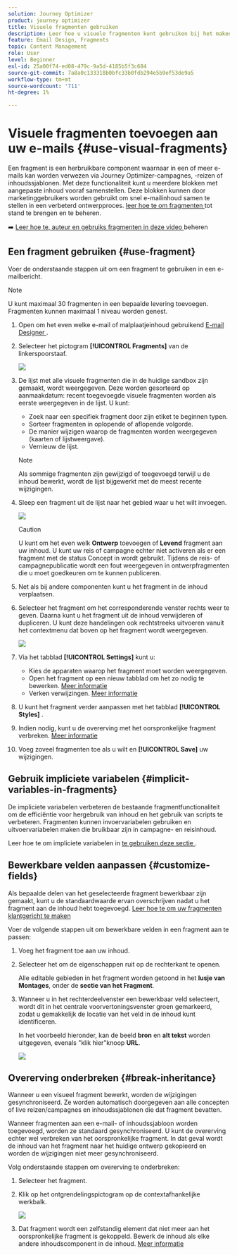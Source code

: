 ```yaml
---
solution: Journey Optimizer
product: journey optimizer
title: Visuele fragmenten gebruiken
description: Leer hoe u visuele fragmenten kunt gebruiken bij het maken van e-mails in Journey Optimizer-campagnes en -reizen
feature: Email Design, Fragments
topic: Content Management
role: User
level: Beginner
exl-id: 25a00f74-ed08-479c-9a5d-4185b5f3c684
source-git-commit: 7a8a0c133318b0bfc33b0fdb294e5b9ef53de9a5
workflow-type: tm+mt
source-wordcount: '711'
ht-degree: 1%

---
```


# Visuele fragmenten toevoegen aan uw e-mails {#use-visual-fragments}

Een fragment is een herbruikbare component waarnaar in een of meer e-mails kan worden verwezen via Journey Optimizer-campagnes, -reizen of inhoudssjablonen. Met deze functionaliteit kunt u meerdere blokken met aangepaste inhoud vooraf samenstellen. Deze blokken kunnen door marketinggebruikers worden gebruikt om snel e-mailinhoud samen te stellen in een verbeterd ontwerpproces. [ leer hoe te om fragmenten ](../content-management/fragments.md) tot stand te brengen en te beheren.

➡️ [ Leer hoe te, auteur en gebruiks fragmenten in deze video ](../content-management/fragments.md#video-fragments) beheren

## Een fragment gebruiken {#use-fragment}

Voer de onderstaande stappen uit om een fragment te gebruiken in een e-mailbericht.

>[!NOTE]
>
>U kunt maximaal 30 fragmenten in een bepaalde levering toevoegen. Fragmenten kunnen maximaal 1 niveau worden genest.


1. Open om het even welke e-mail of malplaatjeinhoud gebruikend [ E-mail Designer ](get-started-email-design.md).

1. Selecteer het pictogram **[!UICONTROL Fragments]** van de linkerspoorstaaf.

   ![](assets/fragments-in-designer.png)

1. De lijst met alle visuele fragmenten die in de huidige sandbox zijn gemaakt, wordt weergegeven. Deze worden gesorteerd op aanmaakdatum: recent toegevoegde visuele fragmenten worden als eerste weergegeven in de lijst. U kunt:

   * Zoek naar een specifiek fragment door zijn etiket te beginnen typen.
   * Sorteer fragmenten in oplopende of aflopende volgorde.
   * De manier wijzigen waarop de fragmenten worden weergegeven (kaarten of lijstweergave).
   * Vernieuw de lijst.

   >[!NOTE]
   >
   >Als sommige fragmenten zijn gewijzigd of toegevoegd terwijl u de inhoud bewerkt, wordt de lijst bijgewerkt met de meest recente wijzigingen.

1. Sleep een fragment uit de lijst naar het gebied waar u het wilt invoegen.

   ![](assets/fragment-insert.png)

   >[!CAUTION]
   >
   >U kunt om het even welk **Ontwerp** toevoegen of **Levend** fragment aan uw inhoud. U kunt uw reis of campagne echter niet activeren als er een fragment met de status Concept in wordt gebruikt. Tijdens de reis- of campagnepublicatie wordt een fout weergegeven in ontwerpfragmenten die u moet goedkeuren om te kunnen publiceren.

1. Net als bij andere componenten kunt u het fragment in de inhoud verplaatsen.

1. Selecteer het fragment om het corresponderende venster rechts weer te geven. Daarna kunt u het fragment uit de inhoud verwijderen of dupliceren. U kunt deze handelingen ook rechtstreeks uitvoeren vanuit het contextmenu dat boven op het fragment wordt weergegeven.

   ![](assets/fragment-right-pane.png)

1. Via het tabblad **[!UICONTROL Settings]** kunt u:

   * Kies de apparaten waarop het fragment moet worden weergegeven.
   * Open het fragment op een nieuw tabblad om het zo nodig te bewerken. [Meer informatie](../content-management/fragments.md#edit-fragments)
   * Verken verwijzingen. [Meer informatie](../content-management/fragments.md#explore-references)

1. U kunt het fragment verder aanpassen met het tabblad **[!UICONTROL Styles]** .

1. Indien nodig, kunt u de overerving met het oorspronkelijke fragment verbreken. [Meer informatie](#break-inheritance)

1. Voeg zoveel fragmenten toe als u wilt en **[!UICONTROL Save]** uw wijzigingen.

## Gebruik impliciete variabelen {#implicit-variables-in-fragments}

De impliciete variabelen verbeteren de bestaande fragmentfunctionaliteit om de efficiëntie voor hergebruik van inhoud en het gebruik van scripts te verbeteren. Fragmenten kunnen invoervariabelen gebruiken en uitvoervariabelen maken die bruikbaar zijn in campagne- en reisinhoud.

Leer hoe te om impliciete variabelen in [ te gebruiken deze sectie ](../personalization/use-expression-fragments.md#implicit-variables).

## Bewerkbare velden aanpassen {#customize-fields}

Als bepaalde delen van het geselecteerde fragment bewerkbaar zijn gemaakt, kunt u de standaardwaarde ervan overschrijven nadat u het fragment aan de inhoud hebt toegevoegd. [ Leer hoe te om uw fragmenten klantgericht te maken ](../content-management/customizable-fragments.md)

Voer de volgende stappen uit om bewerkbare velden in een fragment aan te passen:

1. Voeg het fragment toe aan uw inhoud.

1. Selecteer het om de eigenschappen ruit op de rechterkant te openen.

   Alle editable gebieden in het fragment worden getoond in het **lusje van Montages**, onder de **sectie van het Fragment**.

1. Wanneer u in het rechterdeelvenster een bewerkbaar veld selecteert, wordt dit in het centrale voorvertoningsvenster groen gemarkeerd, zodat u gemakkelijk de locatie van het veld in de inhoud kunt identificeren.

   In het voorbeeld hieronder, kan de beeld **bron** en **alt tekst** worden uitgegeven, evenals &quot;klik hier&quot;knoop **URL**.

   ![](assets/fragment-editable.png)

## Overerving onderbreken {#break-inheritance}

Wanneer u een visueel fragment bewerkt, worden de wijzigingen gesynchroniseerd. Ze worden automatisch doorgegeven aan alle concepten of live reizen/campagnes en inhoudssjablonen die dat fragment bevatten.

Wanneer fragmenten aan een e-mail- of inhoudssjabloon worden toegevoegd, worden ze standaard gesynchroniseerd. U kunt de overerving echter wel verbreken van het oorspronkelijke fragment. In dat geval wordt de inhoud van het fragment naar het huidige ontwerp gekopieerd en worden de wijzigingen niet meer gesynchroniseerd.

Volg onderstaande stappen om overerving te onderbreken:

1. Selecteer het fragment.

1. Klik op het ontgrendelingspictogram op de contextafhankelijke werkbalk.

   ![](assets/fragment-break-inheritance.png)

1. Dat fragment wordt een zelfstandig element dat niet meer aan het oorspronkelijke fragment is gekoppeld. Bewerk de inhoud als elke andere inhoudscomponent in de inhoud. [Meer informatie](content-components.md)
